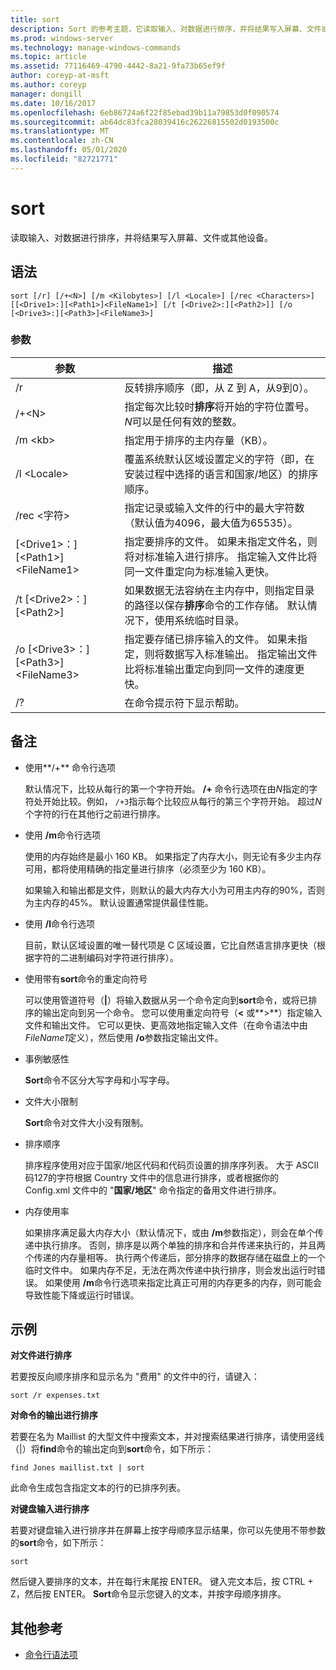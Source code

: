 ```yaml
---
title: sort
description: Sort 的参考主题，它读取输入、对数据进行排序，并将结果写入屏幕、文件或其他设备。
ms.prod: windows-server
ms.technology: manage-windows-commands
ms.topic: article
ms.assetid: 77116469-4790-4442-8a21-9fa73b65ef9f
author: coreyp-at-msft
ms.author: coreyp
manager: dongill
ms.date: 10/16/2017
ms.openlocfilehash: 6eb86724a6f22f85ebad39b11a79853d0f090574
ms.sourcegitcommit: ab64dc83fca28039416c26226815502d0193500c
ms.translationtype: MT
ms.contentlocale: zh-CN
ms.lasthandoff: 05/01/2020
ms.locfileid: "82721771"
---
```

# <a name="sort"></a>sort

读取输入、对数据进行排序，并将结果写入屏幕、文件或其他设备。



## <a name="syntax"></a>语法

```
sort [/r] [/+<N>] [/m <Kilobytes>] [/l <Locale>] [/rec <Characters>] [[<Drive1>:][<Path1>]<FileName1>] [/t [<Drive2>:][<Path2>]] [/o [<Drive3>:][<Path3>]<FileName3>]
```

### <a name="parameters"></a>参数

|参数|描述|
|---------|-----------|
|/r|反转排序顺序（即，从 Z 到 A，从9到0）。|
|/+\<N>|指定每次比较时**排序**将开始的字符位置号。 *N*可以是任何有效的整数。|
|/m \<kb>|指定用于排序的主内存量（KB）。|
|/l \<Locale>|覆盖系统默认区域设置定义的字符（即，在安装过程中选择的语言和国家/地区）的排序顺序。|
|/rec \<字符>|指定记录或输入文件的行中的最大字符数（默认值为4096，最大值为65535）。|
|[\<Drive1>：][\<Path1>]\<FileName1>|指定要排序的文件。 如果未指定文件名，则将对标准输入进行排序。 指定输入文件比将同一文件重定向为标准输入更快。|
|/t [\<Drive2>：] [\<Path2>]|如果数据无法容纳在主内存中，则指定目录的路径以保存**排序**命令的工作存储。 默认情况下，使用系统临时目录。|
|/o [\<Drive3>：] [\<Path3>]\<FileName3>|指定要存储已排序输入的文件。 如果未指定，则将数据写入标准输出。 指定输出文件比将标准输出重定向到同一文件的速度更快。|
|/?|在命令提示符下显示帮助。|

## <a name="remarks"></a>备注

-   使用**/+** 命令行选项

    默认情况下，比较从每行的第一个字符开始。 **/+** 命令行选项在由*N*指定的字符处开始比较。例如， `/+3`指示每个比较应从每行的第三个字符开始。 超过*N*个字符的行在其他行之前进行排序。
-   使用 **/m**命令行选项

    使用的内存始终是最小 160 KB。 如果指定了内存大小，则无论有多少主内存可用，都将使用精确的指定量进行排序（必须至少为 160 KB）。

    如果输入和输出都是文件，则默认的最大内存大小为可用主内存的90%，否则为主内存的45%。 默认设置通常提供最佳性能。
-   使用 **/l**命令行选项

    目前，默认区域设置的唯一替代项是 C 区域设置，它比自然语言排序更快（根据字符的二进制编码对字符进行排序）。
-   使用带有**sort**命令的重定向符号

    可以使用管道符号（**|**）将输入数据从另一个命令定向到**sort**命令，或将已排序的输出定向到另一个命令。 您可以使用重定向符号（**<** 或**>**）指定输入文件和输出文件。 它可以更快、更高效地指定输入文件（在命令语法中由*FileName1*定义），然后使用 **/o**参数指定输出文件。
-   事例敏感性

    **Sort**命令不区分大写字母和小写字母。
-   文件大小限制

    **Sort**命令对文件大小没有限制。
-   排序顺序

    排序程序使用对应于国家/地区代码和代码页设置的排序序列表。 大于 ASCII 码127的字符根据 Country 文件中的信息进行排序，或者根据你的 Config.xml 文件中的 "**国家/地区**" 命令指定的备用文件进行排序。
-   内存使用率

    如果排序满足最大内存大小（默认情况下，或由 **/m**参数指定），则会在单个传递中执行排序。 否则，排序是以两个单独的排序和合并传递来执行的，并且两个传递的内存量相等。 执行两个传递后，部分排序的数据存储在磁盘上的一个临时文件中。 如果内存不足，无法在两次传递中执行排序，则会发出运行时错误。 如果使用 **/m**命令行选项来指定比真正可用的内存更多的内存，则可能会导致性能下降或运行时错误。

## <a name="examples"></a>示例

**对文件进行排序**

若要按反向顺序排序和显示名为 "费用" 的文件中的行，请键入：

`sort /r expenses.txt`

**对命令的输出进行排序**

若要在名为 Maillist 的大型文件中搜索文本，并对搜索结果进行排序，请使用竖线（|）将**find**命令的输出定向到**sort**命令，如下所示：

`find Jones maillist.txt | sort`

此命令生成包含指定文本的行的已排序列表。

**对键盘输入进行排序**

若要对键盘输入进行排序并在屏幕上按字母顺序显示结果，你可以先使用不带参数的**sort**命令，如下所示：

`sort`

然后键入要排序的文本，并在每行末尾按 ENTER。 键入完文本后，按 CTRL + Z，然后按 ENTER。 **Sort**命令显示您键入的文本，并按字母顺序排序。

## <a name="additional-references"></a>其他参考

- [命令行语法项](command-line-syntax-key.md)